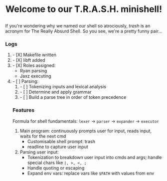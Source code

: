 # <p align='center'>Welcome to our T.R.A.S.H. minishell!</p>

If you're wondering why we named our shell so atrociously, <i>trash</i> is an acronym for The Really Absurd Shell. So you see, we're a pretty funny pair...

### Logs
<ol>
	<li>- [X] Makefile written</li>
	<li>- [X] libft added</li>
	<li>- [X] Roles assigned: 
		<ul>
			<li>Ryan parsing</li>
			<li>Jaxz executing</li>
		</ul>
	</li>
	<li>- [ ] Parsing:
		<ol>
			<li>- [ ] Tokenizing inputs and lexical analysis</li>
			<li>- [ ] Determine and apply grammar</li>
			<li>- [ ] Build a parse tree in order of token precedence</li>
	</li>
</ol>

### Features
Formula for shell fundamentals: <code>lexer</code> -> <code>parser</code> -> <code>expander</code> -> <code>executor</code>
<ol>
	<li>Main program: continuously prompts user for input, reads input, waits for the next cmd
		<ul>
			<li>Customisable shell prompt: trash</li>
			<li>readline to capture user input</li>
		</ul>
	</li>
	<li>Parsing user input:
		<ul>
			<li>Tokenization to breakdown user input into cmds and args; handle special chars like <code>|, >, <, ;</code></li>
			<li>Handle quoting or escaping</li>
			<li>Expand env vars: replace vars like <code>$PATH</code> with values from env</li>
		</ul>
	</li>
</ol>
